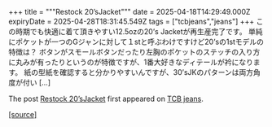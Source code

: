 +++
title = """Restock 20’sJacket"""
date = 2025-04-18T14:29:49.000Z
expiryDate = 2025-04-28T18:31:45.549Z
tags = ["tcbjeans","jeans"]
+++
この時期でも快適に着て頂きやすい12.5ozの20’s Jacketが再生産完了です。 単純にポケットが一つのGジャンに対して１stと呼ぶわけですけど20’sの1stモデルの特徴は？ ボタンがスモールボタンだったり左胸のポケットのステッチの入り方に丸みが有ったりというのが特徴ですが、1番大好きなディテールが衿になります。 紙の型紙を確認すると分かりやすいんですが、30’sJKのパターンは両方角度が付い \[…\]

The post [Restock 20’sJacket](http://tcbjeans.com/2025/04/18/52102) first appeared on [TCB jeans](http://tcbjeans.com).

[[source]](http://tcbjeans.com/2025/04/18/52102)
